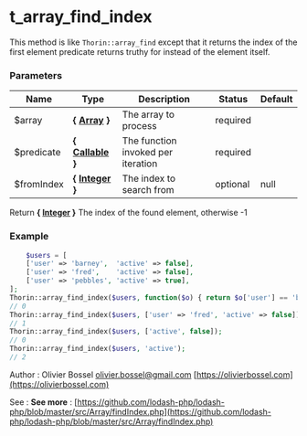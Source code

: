 # t_array_find_index

This method is like `Thorin::array_find` except that it returns the index of the first element predicate returns truthy for instead of the element itself.



### Parameters
Name  |  Type  |  Description  |  Status  |  Default
------------  |  ------------  |  ------------  |  ------------  |  ------------
$array  |  **{ [Array](http://php.net/manual/en/language.types.array.php) }**  |  The array to process  |  required  |
$predicate  |  **{ [Callable](http://php.net/manual/en/language.types.callable.php) }**  |  The function invoked per iteration  |  required  |
$fromIndex  |  **{ [Integer](http://php.net/manual/en/language.types.integer.php) }**  |  The index to search from  |  optional  |  null

Return **{ [Integer](http://php.net/manual/en/language.types.integer.php) }** The index of the found element, otherwise -1

### Example
```php
	$users = [
    ['user' => 'barney',  'active' => false],
    ['user' => 'fred',    'active' => false],
    ['user' => 'pebbles', 'active' => true],
];
Thorin::array_find_index($users, function($o) { return $o['user'] == 'barney'; });
// 0
Thorin::array_find_index($users, ['user' => 'fred', 'active' => false]);
// 1
Thorin::array_find_index($users, ['active', false]);
// 0
Thorin::array_find_index($users, 'active');
// 2
```
Author : Olivier Bossel [olivier.bossel@gmail.com](mailto:olivier.bossel@gmail.com) [https://olivierbossel.com](https://olivierbossel.com)

See : **See more** : [https://github.com/lodash-php/lodash-php/blob/master/src/Array/findIndex.php](https://github.com/lodash-php/lodash-php/blob/master/src/Array/findIndex.php)